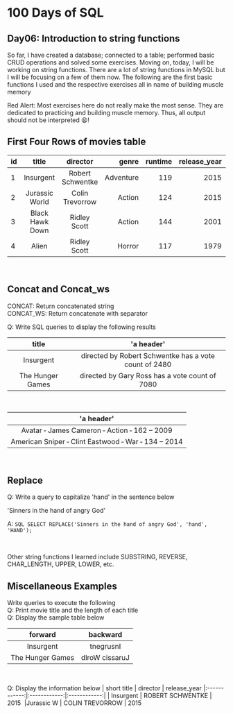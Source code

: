 # 100 Days of SQL 
## Day06: Introduction to string functions

<p align="justigy"> So far, I have created a database; connected to a table; performed basic CRUD operations and solved some exercises. Moving on, today, I will be working on string functions. There are a lot of string functions in MySQL but I will be focusing on a few of them now. The following are the first basic functions I used and the respective exercises all in name of building muscle memory
</p>


Red Alert: Most exercises here do not really make the most sense. They are dedicated to practicing and building muscle memory. Thus, all output should not be interpreted 😫! 

## First Four Rows of movies table
| id | title                    | director          | genre           | runtime | release_year | vote_count |
|:---|:------------------------:|:-----------------:|----------------:|--------:|-------------:|-----------:|
|  1 | Insurgent                | Robert Schwentke  | Adventure       |     119 |         2015 |       2480 |
|  2 | Jurassic World           | Colin Trevorrow   | Action          |     124 |         2015 |       5562 |
|  3 | Black Hawk Down          | Ridley Scott      | Action          |     144 |         2001 |       1201 |
|  4 | Alien                    | Ridley Scott      | Horror          |     117 |         1979 |       2724 |

</br>

## Concat and Concat_ws

CONCAT: Return concatenated string     
CONCAT_WS: Return concatenate with separator

Q: Write SQL queries to display the following results

| title | 'a header' |
|:-----:|:------------:|
|Insurgent | directed by Robert Schwentke has a vote count of 2480 |
|The Hunger Games | directed by Gary Ross has a vote count of 7080 |

</br>

|'a header' |
|:----------------:|
|Avatar - James Cameron - Action - 162 – 2009|
|American Sniper - Clint Eastwood - War - 134 – 2014|

</br>

## Replace
Q: Write a query to capitalize 'hand' in the sentence below

'Sinners in the hand of angry God' 

A: ```SQL SELECT REPLACE('Sinners in the hand of angry God', 'hand', 'HAND');```

</br>

Other string functions I learned include SUBSTRING, REVERSE, CHAR_LENGTH, UPPER, LOWER, etc.

## Miscellaneous Examples
Write queries to execute the following    
Q: Print movie title and the length of each title     
Q: Display the sample table below      

| forward | backward |
|:------------:|:------------:|
|Insurgent | tnegrusnI |
|The Hunger Games | dlroW cissaruJ |

</br>

Q: Display the information below
| short title | director | release_year
|:------------:|:------------:|:------------:|
| Insurgent | ROBERT SCHWENTKE | 2015 
|Jurassic W | COLIN TREVORROW | 2015